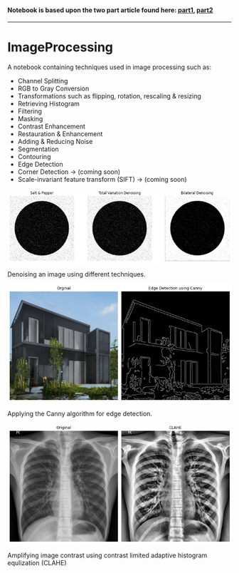 #### Notebook is based upon the two part article found here: [part1](https://towardsdatascience.com/massive-tutorial-on-image-processing-and-preparation-for-deep-learning-in-python-1-e534ee42f122), [part2](https://towardsdatascience.com/massive-tutorial-on-image-processing-and-preparation-for-deep-learning-in-python-2-14816263b4a5)
---

# ImageProcessing
A notebook containing techniques used in image processing such as:

- Channel Splitting
- RGB to Gray Conversion
- Transformations such as flipping, rotation, rescaling & resizing
- Retrieving Histogram
- Filtering
- Masking
- Contrast Enhancement
- Restauration & Enhancement
- Adding & Reducing Noise
- Segmentation
- Contouring
- Edge Detection
- Corner Detection -> (coming soon)
- Scale-invariant feature transform (SIFT) -> (coming soon)

![spectrogram](img/denoise.png)

Denoising an image using different techniques.

![spectrogram](img/canny.png)

Applying the Canny algorithm for edge detection.

![spectrogram](img/clahe.png)

Amplifying image contrast using contrast limited adaptive histogram equlization (CLAHE)
